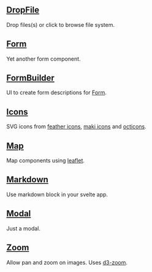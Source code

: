 
## [DropFile](/drop-file)

Drop files(s) or click to browse file system.

## [Form](/form)

Yet another form component.

## [FormBuilder](/form-builder)

UI to create form descriptions for [Form](/form).

## [Icons](/icons)

SVG icons from [feather icons](https://feathericons.com/), [maki icons](https://labs.mapbox.com/maki-icons/) and [octicons](https://primer.style/octicons/).

## [Map](/map)

Map components using [leaflet](https://leafletjs.com/).

## [Markdown](/markdown)

Use markdown block in your svelte app.

## [Modal](/modal)

Just a modal.

## [Zoom](/zoom)

Allow pan and zoom on images. Uses [d3-zoom](https://github.com/d3/d3-zoom).